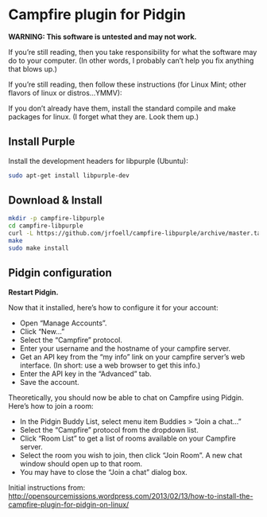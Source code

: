 # Campfire plugin for Pidgin

**WARNING: This software is untested and may not work.**

If you’re still reading, then you take responsibility for what the
software may do to your computer. (In other words, I probably can’t help
you fix anything that blows up.)

If you’re still reading, then follow these instructions (for Linux Mint;
other flavors of linux or distros…YMMV):

If you don’t already have them, install the standard compile and make
packages for linux. (I forget what they are. Look them up.)

## Install Purple

Install the development headers for libpurple (Ubuntu):

```bash
sudo apt-get install libpurple-dev
```

## Download & Install

```bash
mkdir -p campfire-libpurple
cd campfire-libpurple
curl -L https://github.com/jrfoell/campfire-libpurple/archive/master.tar.gz | tar -xz --strip=1
make
sudo make install
```

## Pidgin configuration

**Restart Pidgin.**

Now that it installed, here’s how to configure it for your account:

- Open “Manage Accounts”.
- Click “New…”
- Select the “Campfire” protocol.
- Enter your username and the hostname of your campfire server.
- Get an API key from the “my info” link on your campfire server’s web interface. (In short: use a web browser to get this info.)
- Enter the API key in the “Advanced” tab.
- Save the account.

Theoretically, you should now be able to chat on Campfire using Pidgin. Here’s how to join a room:

- In the Pidgin Buddy List, select menu item Buddies > “Join a chat…”
- Select the “Campfire” protocol from the dropdown list.
- Click “Room List” to get a list of rooms available on your Campfire server.
- Select the room you wish to join, then click “Join Room”. A new chat window should open up to that room.
- You may have to close the “Join a chat” dialog box.

Initial instructions from: http://opensourcemissions.wordpress.com/2013/02/13/how-to-install-the-campfire-plugin-for-pidgin-on-linux/
